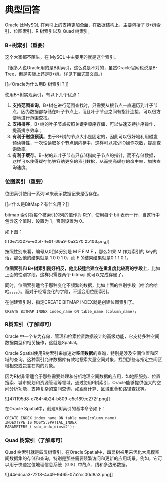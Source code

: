 # 典型回答


Oracle 比MySQL 在索引上的支持更加全面，在数据结构上，主要包括了 B+树索引、位图索引、R 树索引以及 Quad 树索引。



### B+树索引（重要）


这个大家都不陌生，在 MySQL 中主要用的就是这个索引。



（很多人说Oracle用的是B树索引，这么说是不对的，虽然Oracle官网也说是B-Tree，但是实际上还是B+树。详见下面这篇文章。）



[[✅Oracle为什么用B-树索引？]]



使用B+树实现索引，有以下几个优点：



1. **支持范围查询**，B+树在进行范围查找时，只需要从根节点一直遍历到叶子节点，因为数据都存储在叶子节点上，而且叶子节点之间有指针连接，可以很方便地进行范围查找。
2. **支持排序**，B+树的叶子节点按照关键字顺序存储，可以快速支持排序操作，提高排序效率；
3. **有利于磁盘预读**。由于B+树的节点大小是固定的，因此可以很好地利用磁盘预读特性，一次性读取多个节点到内存中，这样可以减少IO操作次数，提高查询效率。
4. **有利于缓存**。B+树的非叶子节点只存储指向子节点的指针，而不存储数据，这样可以使得缓存能够容纳更多的索引数据，从而提高缓存的命中率，加快查询速度。



### 位图索引（重要）


位图索引使用一系列bit来表示数据记录是否存在。



[[✅什么是BitMap？有什么用？]]



bitmap 索引将每个被索引的列的值作为 KEY，使用每个 bit 表示一行，当这行中包含这个值时，设置为 1，否则设置为 0。



如下图：

![[3e73327e-e05f-4e91-88a9-0a2570f25168.png]]



按照性别来看，编号从0到4分别是 M F F M F ，那么如果 M 作为索引的 key的话，那么他的结果就是 1 0 0 1 0，而 F 的结果结果就是0 1 1 0 1。



**位图索引和 B+树索引刚好相反，他比较适合建立在重复度比较高的字段上**，比如上面的性别字段，这样只需要两个 bitmap 就可以完成存储了。



同时，位图索引适合于那种变化不频繁的数据，比如上面的性别字段（哈哈哈哈哈。。。。）。而对于经常变化的字段，不适合用位图索引。



在创建索引时，指定CREATE BITMAP INDEX就是创建位图索引了。

```plain
CREATE BITMAP INDEX index_name ON table_name (column_name);
```

### 
### R树索引（了解即可）


Oracle 中一个专为存储、管理和检索位置数据设计的高级功能，它支持多种空间数据类型和相关操作，这就是Spatial。

<font style="color:rgb(13, 13, 13);"></font>

Oracle Spatial使用R树索引来加速对**空间数据**的查询，特别是涉及空间位置和区域的查询。这种索引允许数据库有效地搜索大量空间对象，找到那些与指定空间区域相交或包含在内的对象。



因为R树非常适合于那些需要处理和分析地理空间数据的应用，如地图服务、位置搜索、城市规划和资源管理等领域。通过使用R树索引，Oracle能够提供强大的空间分析功能，支持复杂的空间查询，如距离计算、区域重叠和路径查找等。



![[47f195d8-e784-4b24-b809-c5c189ec272f.png]]



在Oracle Spatial中，创建R树索引的基本命令如下：

```plain
CREATE INDEX index_name ON table_name(column_name) 
INDEXTYPE IS MDSYS.SPATIAL_INDEX 
PARAMETERS ('sdo_indx_dims=2');
```



### Quad 树索引（了解即可）


Quad 树索引就是四叉树索引，在Oracle Spatial中，四叉树被用来优化大规模空间数据集的存储和查询，特别是那些需要频繁访问和更新的应用场景。例如，它可以用于快速定位地理信息系统（GIS）中的点、线和多边形数据。



![[44edcaa3-22f8-4a49-9465-07a2cd00d8a3.png]]



